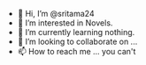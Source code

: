 - 👋 Hi, I’m @sritama24
- 👀 I’m interested in Novels.
- 🌱 I’m currently learning nothing.
- 💞️ I’m looking to collaborate on ...
- 📫 How to reach me ... you can't

<!---
sritama24/sritama24 is a ✨ special ✨ repository because its `README.md` (this file) appears on your GitHub profile.
You can click the Preview link to take a look at your changes.
--->
